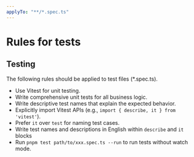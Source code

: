 ```yaml
---
applyTo: "**/*.spec.ts"
---
```

# Rules for tests

## Testing

The following rules should be applied to test files (*.spec.ts).

- Use Vitest for unit testing.
- Write comprehensive unit tests for all business logic.
- Write descriptive test names that explain the expected behavior.
- Explicitly import Vitest APIs (e.g., `import { describe, it } from 'vitest'`).
- Prefer `it` over `test` for naming test cases.
- Write test names and descriptions in English within `describe` and `it` blocks
- Run `pnpm test path/to/xxx.spec.ts --run` to run tests without watch mode.
